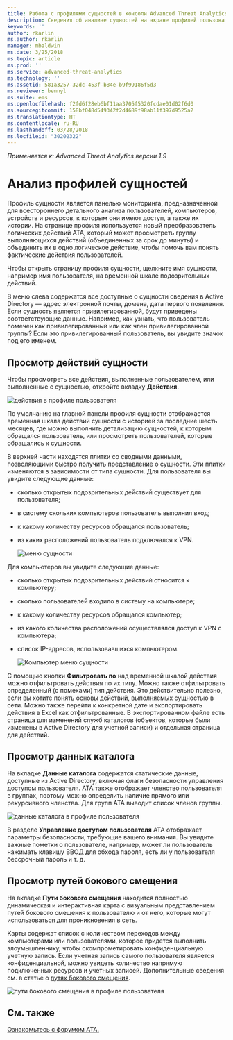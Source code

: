 ```yaml
---
title: Работа с профилями сущностей в консоли Advanced Threat Analytics | Документация Майкрософт
description: Сведения об анализе сущностей на экране профилей пользователей в консоли ATA
keywords: ''
author: rkarlin
ms.author: rkarlin
manager: mbaldwin
ms.date: 3/25/2018
ms.topic: article
ms.prod: ''
ms.service: advanced-threat-analytics
ms.technology: ''
ms.assetid: 581a3257-32dc-453f-b84e-b9f99186f5d3
ms.reviewer: bennyl
ms.suite: ems
ms.openlocfilehash: f2fd6f28eb6bf11aa3705f5320fcdae01d02f6d0
ms.sourcegitcommit: 158bf048d549342f2d4689f98ab11f397d9525a2
ms.translationtype: HT
ms.contentlocale: ru-RU
ms.lasthandoff: 03/28/2018
ms.locfileid: "30202322"
---
```

*Применяется к: Advanced Threat Analytics версии 1.9*



# <a name="investigating-entity-profiles"></a>Анализ профилей сущностей

Профиль сущности является панелью мониторинга, предназначенной для всестороннего детального анализа пользователей, компьютеров, устройств и ресурсов, к которым они имеют доступ, а также их истории. На странице профиля используется новый преобразователь логических действий ATA, который может просмотреть группу выполняющихся действий (объединенных за срок до минуты) и объединить их в одно логическое действие, чтобы помочь вам понять фактические действия пользователей.

Чтобы открыть страницу профиля сущности, щелкните имя сущности, например имя пользователя, на временной шкале подозрительных действий.

В меню слева содержатся все доступные о сущности сведения в Active Directory — адрес электронной почты, домена, дата первого появления. Если сущность является привилегированной, будут приведены соответствующие данные. Например, как узнать, что пользователь помечен как привилегированный или как член привилегированной группы?
Если это привилегированный пользователь, вы увидите значок под его именем.

## <a name="view-entity-activities"></a>Просмотр действий сущности

Чтобы просмотреть все действия, выполненные пользователем, или выполненные с сущностью, откройте вкладку **Действия**. 

 ![действия в профиле пользователя](media/user-profile-activities.png)

По умолчанию на главной панели профиля сущности отображается временная шкала действий сущности с историей за последние шесть месяцев, где можно выполнить детализацию сущностей, к которым обращался пользователь, или просмотреть пользователей, которые обращались к сущности.

В верхней части находятся плитки со сводными данными, позволяющими быстро получить представление о сущности. Эти плитки изменяются в зависимости от типа сущности. Для пользователя вы увидите следующие данные:
- сколько открытых подозрительных действий существует для пользователя;
- в систему скольких компьютеров пользователь выполнил вход;
- к какому количеству ресурсов обращался пользователь;
- из каких расположений пользователь подключался к VPN.

  ![меню сущности](media/entity-menu.png)

Для компьютеров вы увидите следующие данные:
- сколько открытых подозрительных действий относится к компьютеру;
- сколько пользователей входило в систему на компьютере;
- к какому количеству ресурсов обращался компьютер;
- из какого количества расположений осуществлялся доступ к VPN с компьютера;
- список IP-адресов, использовавшихся компьютером.

  ![Компьютер меню сущности](media/entity-computer.png)

С помощью кнопки **Фильтровать по** над временной шкалой действия можно отфильтровать действия по их типу. Можно также отфильтровать определенный (с помехами) тип действия. Это действительно полезно, если вы хотите понять основы действий, выполняемых сущностью в сети. Можно также перейти к конкретной дате и экспортировать действия в Excel как отфильтрованные. В экспортированном файле есть страница для изменений служб каталогов (объектов, которые были изменены в Active Directory для учетной записи) и отдельная страница для действий. 

## <a name="view-directory-data"></a>Просмотр данных каталога

На вкладке **Данные каталога** содержатся статические данные, доступные из Active Directory, включая флаги безопасности управления доступом пользователя. ATA также отображает членство пользователя в группах, поэтому можно определить наличие прямого или рекурсивного членства. Для групп ATA выводит список членов группы.

 ![данные каталога в профиле пользователя](media/user-profile-dir-data.png)

В разделе **Управление доступом пользователя** ATA отображает параметры безопасности, требующие вашего внимания. Вы увидите важные пометки о пользователе, например, может ли пользователь нажимать клавишу ВВОД для обхода пароля, есть ли у пользователя бессрочный пароль и т. д. 

## <a name="view-lateral-movement-paths"></a>Просмотр путей бокового смещения

На вкладке **Пути бокового смещения** находится полностью динамическая и интерактивная карта с визуальным представлением путей бокового смещения к пользователю и от него, которые могут использоваться для проникновения в сеть.

Карты содержат список с количеством переходов между компьютерами или пользователями, которое придется выполнить злоумышленнику, чтобы скомпрометировать конфиденциальную учетную запись. Если учетная запись самого пользователя является конфиденциальной, можно увидеть количество напрямую подключенных ресурсов и учетных записей. Дополнительные сведения см. в статье о [путях бокового смещения](use-case-lateral-movement-path.md). 

 ![пути бокового смещения в профиле пользователя](media/user-profile-lateral-movement-paths.png)


## <a name="see-also"></a>См. также
[Ознакомьтесь с форумом ATA.](https://social.technet.microsoft.com/Forums/security/home?forum=mata)

